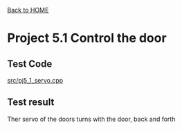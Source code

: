 [Back to HOME](../README.md)

# Project 5.1 Control the door 

## Test Code

[src/pj5_1_servo.cpp](src/pj5_1_servo.cpp)

## Test result

Ther servo of the doors turns with the door, back and forth
